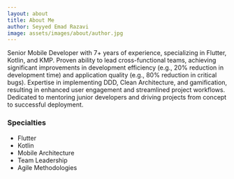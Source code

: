 ```yaml
---
layout: about
title: About Me
author: Seyyed Emad Razavi
image: assets/images/about/author.jpg
---
```


Senior Mobile Developer with 7+ years of experience, specializing in Flutter, Kotlin, and KMP. Proven ability to lead cross-functional teams, achieving significant improvements in development efficiency (e.g., 20% reduction in development time) and application quality (e.g., 80% reduction in critical bugs). Expertise in implementing DDD, Clean Architecture, and gamification, resulting in enhanced user engagement and streamlined project workflows. Dedicated to mentoring junior developers and driving projects from concept to successful deployment.

### Specialties
- Flutter
- Kotlin
- Mobile Architecture
- Team Leadership
- Agile Methodologies